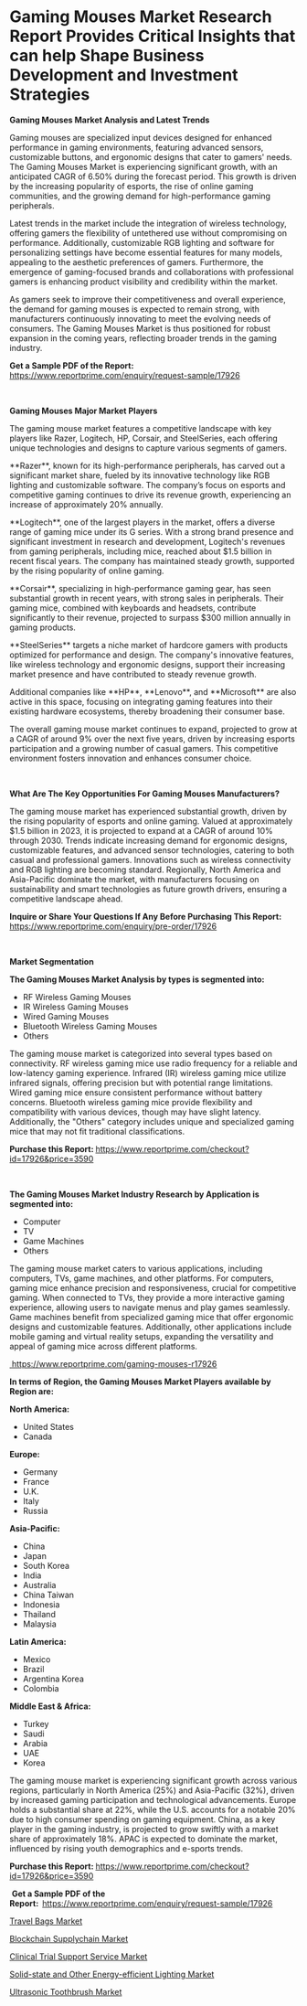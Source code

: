 <p><h1>Gaming Mouses Market Research Report Provides Critical Insights that can help Shape Business Development and Investment Strategies</h1></p><p><strong>Gaming Mouses Market Analysis and Latest Trends</strong></p>
<p><p>Gaming mouses are specialized input devices designed for enhanced performance in gaming environments, featuring advanced sensors, customizable buttons, and ergonomic designs that cater to gamers' needs. The Gaming Mouses Market is experiencing significant growth, with an anticipated CAGR of 6.50% during the forecast period. This growth is driven by the increasing popularity of esports, the rise of online gaming communities, and the growing demand for high-performance gaming peripherals.</p><p>Latest trends in the market include the integration of wireless technology, offering gamers the flexibility of untethered use without compromising on performance. Additionally, customizable RGB lighting and software for personalizing settings have become essential features for many models, appealing to the aesthetic preferences of gamers. Furthermore, the emergence of gaming-focused brands and collaborations with professional gamers is enhancing product visibility and credibility within the market.</p><p>As gamers seek to improve their competitiveness and overall experience, the demand for gaming mouses is expected to remain strong, with manufacturers continuously innovating to meet the evolving needs of consumers. The Gaming Mouses Market is thus positioned for robust expansion in the coming years, reflecting broader trends in the gaming industry.</p></p>
<p><strong>Get a Sample PDF of the Report:&nbsp;</strong> <a href="https://www.reportprime.com/enquiry/request-sample/17926?utm_campaign=62&utm_medium=2&utm_source=Github&utm_content=ia&utm_term=20112024&utm_id=gaming-mouses">https://www.reportprime.com/enquiry/request-sample/17926</a></p>
<p>&nbsp;</p>
<p><strong>Gaming Mouses Major Market Players</strong></p>
<p><p>The gaming mouse market features a competitive landscape with key players like Razer, Logitech, HP, Corsair, and SteelSeries, each offering unique technologies and designs to capture various segments of gamers. </p><p>**Razer**, known for its high-performance peripherals, has carved out a significant market share, fueled by its innovative technology like RGB lighting and customizable software. The company’s focus on esports and competitive gaming continues to drive its revenue growth, experiencing an increase of approximately 20% annually.</p><p>**Logitech**, one of the largest players in the market, offers a diverse range of gaming mice under its G series. With a strong brand presence and significant investment in research and development, Logitech's revenues from gaming peripherals, including mice, reached about $1.5 billion in recent fiscal years. The company has maintained steady growth, supported by the rising popularity of online gaming.</p><p>**Corsair**, specializing in high-performance gaming gear, has seen substantial growth in recent years, with strong sales in peripherals. Their gaming mice, combined with keyboards and headsets, contribute significantly to their revenue, projected to surpass $300 million annually in gaming products.</p><p>**SteelSeries** targets a niche market of hardcore gamers with products optimized for performance and design. The company's innovative features, like wireless technology and ergonomic designs, support their increasing market presence and have contributed to steady revenue growth.</p><p>Additional companies like **HP**, **Lenovo**, and **Microsoft** are also active in this space, focusing on integrating gaming features into their existing hardware ecosystems, thereby broadening their consumer base.</p><p>The overall gaming mouse market continues to expand, projected to grow at a CAGR of around 9% over the next five years, driven by increasing esports participation and a growing number of casual gamers. This competitive environment fosters innovation and enhances consumer choice.</p></p>
<p>&nbsp;</p>
<p><strong>What Are The Key Opportunities For Gaming Mouses Manufacturers?</strong></p>
<p><p>The gaming mouse market has experienced substantial growth, driven by the rising popularity of esports and online gaming. Valued at approximately $1.5 billion in 2023, it is projected to expand at a CAGR of around 10% through 2030. Trends indicate increasing demand for ergonomic designs, customizable features, and advanced sensor technologies, catering to both casual and professional gamers. Innovations such as wireless connectivity and RGB lighting are becoming standard. Regionally, North America and Asia-Pacific dominate the market, with manufacturers focusing on sustainability and smart technologies as future growth drivers, ensuring a competitive landscape ahead.</p></p>
<p><strong>Inquire or Share Your Questions If Any Before Purchasing This Report:</strong> <a href="https://www.reportprime.com/enquiry/pre-order/17926?utm_campaign=62&utm_medium=2&utm_source=Github&utm_content=ia&utm_term=20112024&utm_id=gaming-mouses">https://www.reportprime.com/enquiry/pre-order/17926</a></p>
<p>&nbsp;</p>
<p><strong>Market Segmentation</strong></p>
<p><strong>The Gaming Mouses Market Analysis by types is segmented into:</strong></p>
<p><ul><li>RF Wireless Gaming Mouses</li><li>IR Wireless Gaming Mouses</li><li>Wired Gaming Mouses</li><li>Bluetooth Wireless Gaming Mouses</li><li>Others</li></ul></p>
<p><p>The gaming mouse market is categorized into several types based on connectivity. RF wireless gaming mice use radio frequency for a reliable and low-latency gaming experience. Infrared (IR) wireless gaming mice utilize infrared signals, offering precision but with potential range limitations. Wired gaming mice ensure consistent performance without battery concerns. Bluetooth wireless gaming mice provide flexibility and compatibility with various devices, though may have slight latency. Additionally, the "Others" category includes unique and specialized gaming mice that may not fit traditional classifications.</p></p>
<p><strong>Purchase this Report:&nbsp;</strong><a href="https://www.reportprime.com/checkout?id=17926&price=3590&utm_campaign=62&utm_medium=2&utm_source=Github&utm_content=ia&utm_term=20112024&utm_id=gaming-mouses">https://www.reportprime.com/checkout?id=17926&price=3590</a></p>
<p>&nbsp;</p>
<p><strong>The Gaming Mouses Market Industry Research by Application is segmented into:</strong></p>
<p><ul><li>Computer</li><li>TV</li><li>Game Machines</li><li>Others</li></ul></p>
<p><p>The gaming mouse market caters to various applications, including computers, TVs, game machines, and other platforms. For computers, gaming mice enhance precision and responsiveness, crucial for competitive gaming. When connected to TVs, they provide a more interactive gaming experience, allowing users to navigate menus and play games seamlessly. Game machines benefit from specialized gaming mice that offer ergonomic designs and customizable features. Additionally, other applications include mobile gaming and virtual reality setups, expanding the versatility and appeal of gaming mice across different platforms.</p></p>
<p><a href="https://www.reportprime.com/gaming-mouses-r17926?utm_campaign=62&utm_medium=2&utm_source=Github&utm_content=ia&utm_term=20112024&utm_id=gaming-mouses">&nbsp;https://www.reportprime.com/gaming-mouses-r17926</a></p>
<p><strong>In terms of Region, the Gaming Mouses Market Players available by Region are:</strong></p>
<p>
    <p> <strong> North America: </strong>
        <ul>
            <li>United States</li>
            <li>Canada</li>
        </ul>
        </p> 
    <p> <strong> Europe: </strong>
        <ul>
            <li>Germany</li>
            <li>France</li>
            <li>U.K.</li>
            <li>Italy</li>
            <li>Russia</li>
        </ul>
        </p> 
    <p> <strong> Asia-Pacific: </strong>
        <ul>
            <li>China</li>
            <li>Japan</li>
            <li>South Korea</li>
            <li>India</li>
            <li>Australia</li>
            <li>China Taiwan</li>
            <li>Indonesia</li>
            <li>Thailand</li>
            <li>Malaysia</li>
        </ul>
        </p> 
    <p> <strong> Latin America: </strong>
        <ul>
            <li>Mexico</li>
            <li>Brazil</li>
            <li>Argentina Korea</li>
            <li>Colombia</li>
        </ul>
        </p> 
    <p> <strong> Middle East & Africa: </strong>
        <ul>
            <li>Turkey</li>
            <li>Saudi</li>
            <li>Arabia</li>
            <li>UAE</li>
            <li>Korea</li>
        </ul>
    </p>
    </p>
<p><p>The gaming mouse market is experiencing significant growth across various regions, particularly in North America (25%) and Asia-Pacific (32%), driven by increased gaming participation and technological advancements. Europe holds a substantial share at 22%, while the U.S. accounts for a notable 20% due to high consumer spending on gaming equipment. China, as a key player in the gaming industry, is projected to grow swiftly with a market share of approximately 18%. APAC is expected to dominate the market, influenced by rising youth demographics and e-sports trends.</p></p>
<p><strong>Purchase this Report: </strong><a href="https://www.reportprime.com/checkout?id=17926&price=3590&utm_campaign=62&utm_medium=2&utm_source=Github&utm_content=ia&utm_term=20112024&utm_id=gaming-mouses">https://www.reportprime.com/checkout?id=17926&price=3590</a></p>
<p>&nbsp;<strong>Get a Sample PDF of the Report:&nbsp;&nbsp;</strong><a href="https://www.reportprime.com/enquiry/request-sample/17926?utm_campaign=62&utm_medium=2&utm_source=Github&utm_content=ia&utm_term=20112024&utm_id=gaming-mouses">https://www.reportprime.com/enquiry/request-sample/17926</a></p>
<p><strong></strong></p>
<p><p><a href="https://github.com/SanjidaMahmud54/Market-Research-Report-List-1/blob/main/travel-bags-market.md?utm_campaign=62&utm_medium=2&utm_source=Github&utm_content=ia&utm_term=20112024&utm_id=gaming-mouses">Travel Bags Market</a></p><p><a href="https://issuu.com/reportprime-2/docs/blockchain-supplychain-market-size-_c5c2c2e5ba7b42?utm_campaign=62&utm_medium=2&utm_source=Github&utm_content=ia&utm_term=20112024&utm_id=gaming-mouses">Blockchain Supplychain Market</a></p><p><a href="https://issuu.com/reportprime-2/docs/clinical-trial-support-service-mark_a144412feb4f01?utm_campaign=62&utm_medium=2&utm_source=Github&utm_content=ia&utm_term=20112024&utm_id=gaming-mouses">Clinical Trial Support Service Market</a></p><p><a href="https://www.linkedin.com/pulse/solid-state-other-energy-efficient-lighting-market-outlook-9ny6c?utm_campaign=62&utm_medium=2&utm_source=Github&utm_content=ia&utm_term=20112024&utm_id=gaming-mouses">Solid-state and Other Energy-efficient Lighting Market</a></p><p><a href="https://github.com/WashimHussain441/Market-Research-Report-List-1/blob/main/ultrasonic-toothbrush-market.md?utm_campaign=62&utm_medium=2&utm_source=Github&utm_content=ia&utm_term=20112024&utm_id=gaming-mouses">Ultrasonic Toothbrush Market</a></p></p>